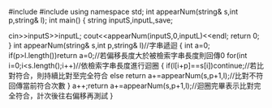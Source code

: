 #include<iostream>
#include<string>
using namespace std;
int appearNum(string& s,int p,string& l);
int main()
{
 string inputS,inputL,save;
 
 cin>>inputS>>inputL;
 cout<<appearNum(inputS,0,inputL)<<endl;
 return 0;
}
int appearNum(string& s,int p,string& l)//字串遞迴
{
 int a=0;
 if(p>l.length())return a=0;//若偏移長度大於被檢索字串長度則回傳0 
 for(int i=0;i<s.length();i++)//依檢索字串長度進行迴圈 
 {
  if(l[i+p]==s[i])continue;//若比對符合，則持續比對至完全符合 
  else return a+=appearNum(s,p+1,l);//比對不符回傳當前符合次數 
 }
 a++;return a+=appearNum(s,p+1,l);//迴圈完畢表示比對完全符合，計次後往右偏移再測試 
}
